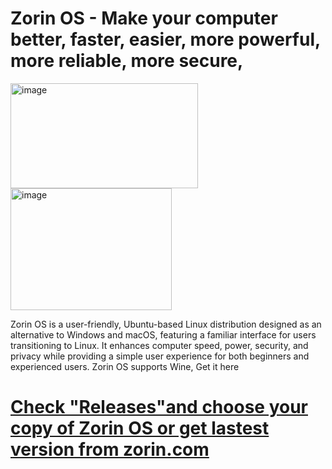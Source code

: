 # Zorin OS - Make your computer better, faster, easier, more powerful, more reliable, more secure,
<img width="300" height="168" alt="image" src="https://github.com/user-attachments/assets/50c2304c-389e-489c-9e88-fd12982dfb90" /> <img width="258" height="195" alt="image" src="https://github.com/user-attachments/assets/627e8360-a789-4166-ad2f-06d6c6898678" />

Zorin OS is a user-friendly, Ubuntu-based Linux distribution designed as an alternative to Windows and macOS, featuring a familiar interface for users transitioning to Linux. It enhances computer speed, power, security, and privacy while providing a simple user experience for both beginners and experienced users. Zorin OS supports Wine, Get it here

# [Check "Releases"and choose your copy of Zorin OS or get lastest version from zorin.com](https://github.com/DreamPack-Software/Zorin.OS/releases/)

